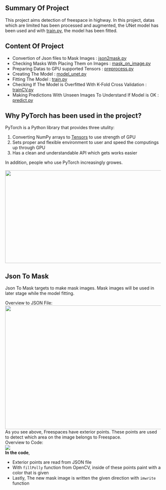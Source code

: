 ## Summary Of Project
This project aims detection of freespace in highway. In this project, datas which are limited has been processed and augmented, the UNet model has been used and with [train.py](https://github.com/YusufSonmezz/FordStaj1/blob/main/src/train.py), the model has been fitted.

## Content Of Project
* Convertion of Json files to Mask Images     : [json2mask.py](https://github.com/YusufSonmezz/FordStaj1/blob/main/src/json2mask.py)
* Checking Masks With Placing Them on Images : [mask_on_image.py](https://github.com/YusufSonmezz/FordStaj1/blob/main/src/mask_on_image.py)
* Preparing Datas to GPU supported Tensors : [preprocess.py](https://github.com/YusufSonmezz/FordStaj1/blob/main/src/preprocess.py)
* Creating The Model : [model_unet.py](https://github.com/YusufSonmezz/FordStaj1/blob/main/src/model_unet.py)
* Fitting The Model : [train.py](https://github.com/YusufSonmezz/FordStaj1/blob/main/src/train.py)
* Checking If The Model is Overfitted With K-Fold Cross Validation : [trainCV.py](https://github.com/YusufSonmezz/FordStaj1/blob/main/src/trainCV.py)
* Making Predictions With Unseen Images To Understand If Model is OK : [predict.py](https://github.com/YusufSonmezz/FordStaj1/blob/main/src/predict.py)

## Why PyTorch has been used in the project?
PyTorch is a Python library that provides three utulity:

1. Converting NumPy arrays to [Tensors](https://pytorch.org/docs/stable/tensors.html) to use strength of GPU
2. Sets proper and flexible environment to user and speed the computings up through GPU
3. Has a clean and understandable API which gets works easier

In addition, people who use PyTorch increasingly growes.
<br><br>
<img src = "https://github.com/YusufSonmezz/FordStaj1/blob/main/Intern%20Images/pytorchvstensorflow.png" width = "600" height = "300">

## Json To Mask
Json To Mask targets to make mask images. Mask images will be used in later stage while the model fitting.

Overview to JSON File: 
<br>
<img src = "https://github.com/YusufSonmezz/FordStaj1/blob/main/Intern%20Images/Ekran%20g%C3%B6r%C3%BCnt%C3%BCs%C3%BC%202021-10-03%20165648.png" width = "600" height = "400">
<br>
As you see above, Freespaces have exterior points. These points are used to detect which area on the image belongs to Freespace. <br>
Overview to Code:
<br>
<img src = "https://github.com/YusufSonmezz/FordStaj1/blob/main/Intern%20Images/jsontomask.png">
<br>
**In the code**, 
- Exterior points are read from JSON file
- With `fillPolly` function from OpenCV, inside of these points paint with a color that is given
- Lastly, The new mask image is written the given direction with `imwrite` function

